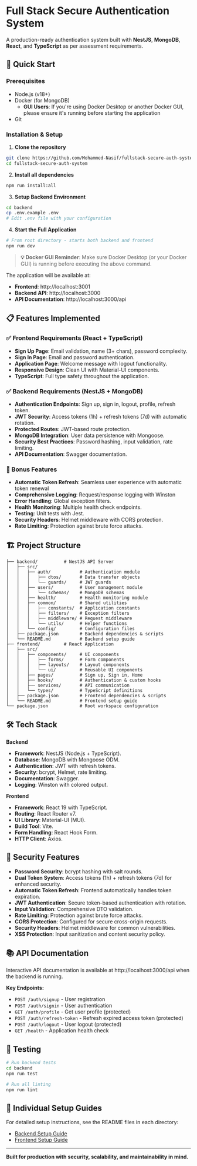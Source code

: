 # Full Stack Secure Authentication System

A production-ready authentication system built with **NestJS**, **MongoDB**, **React**, and **TypeScript** as per assessment requirements.

## 🚀 Quick Start

### Prerequisites
- Node.js (v18+)
- Docker (for MongoDB)
  - **GUI Users**: If you're using Docker Desktop or another Docker GUI, please ensure it's running before starting the application
- Git

### Installation & Setup

1. **Clone the repository**
```bash
git clone https://github.com/Mohammed-Nasif/fullstack-secure-auth-system.git
cd fullstack-secure-auth-system
```

2. **Install all dependencies**
```bash
npm run install:all
```

3. **Setup Backend Environment**
```bash
cd backend
cp .env.example .env
# Edit .env file with your configuration
```

4. **Start the Full Application**
```bash
# From root directory - starts both backend and frontend
npm run dev
```

> **💡 Docker GUI Reminder**: Make sure Docker Desktop (or your Docker GUI) is running before executing the above command.

The application will be available at:
- **Frontend**: http://localhost:3001
- **Backend API**: http://localhost:3000
- **API Documentation**: http://localhost:3000/api

## 📋 Features Implemented

### ✅ Frontend Requirements (React + TypeScript)
- **Sign Up Page**: Email validation, name (3+ chars), password complexity.
- **Sign In Page**: Email and password authentication.
- **Application Page**: Welcome message with logout functionality.
- **Responsive Design**: Clean UI with Material-UI components.
- **TypeScript**: Full type safety throughout the application.

### ✅ Backend Requirements (NestJS + MongoDB)
- **Authentication Endpoints**: Sign up, sign in, logout, profile, refresh token.
- **JWT Security**: Access tokens (1h) + refresh tokens (7d) with automatic rotation.
- **Protected Routes**: JWT-based route protection.
- **MongoDB Integration**: User data persistence with Mongoose.
- **Security Best Practices**: Password hashing, input validation, rate limiting.
- **API Documentation**: Swagger documentation.

### 🌟 Bonus Features
- **Automatic Token Refresh**: Seamless user experience with automatic token renewal
- **Comprehensive Logging**: Request/response logging with Winston
- **Error Handling**: Global exception filters.
- **Health Monitoring**: Multiple health check endpoints.
- **Testing**: Unit tests with Jest.
- **Security Headers**: Helmet middleware with CORS protection.
- **Rate Limiting**: Protection against brute force attacks.

## 🏗️ Project Structure

```
├── backend/          # NestJS API Server
│   ├── src/
│   │   ├── auth/           # Authentication module
│   │   │   ├── dtos/       # Data transfer objects
│   │   │   └── guards/     # JWT guards
│   │   ├── users/          # User management module
│   │   │   └── schemas/    # MongoDB schemas
│   │   ├── health/         # Health monitoring module
│   │   ├── common/         # Shared utilities
│   │   │   ├── constants/  # Application constants
│   │   │   ├── filters/    # Exception filters
│   │   │   ├── middleware/ # Request middleware
│   │   │   └── utils/      # Helper functions
│   │   └── config/         # Configuration files
│   ├── package.json        # Backend dependencies & scripts
│   └── README.md           # Backend setup guide
├── frontend/         # React Application
│   ├── src/
│   │   ├── components/     # UI components
│   │   │   ├── forms/      # Form components
│   │   │   ├── layouts/    # Layout components
│   │   │   └── ui/         # Reusable UI components
│   │   ├── pages/          # Sign up, Sign in, Home
│   │   ├── hooks/          # Authentication & custom hooks
│   │   ├── services/       # API communication
│   │   └── types/          # TypeScript definitions
│   ├── package.json        # Frontend dependencies & scripts
│   └── README.md           # Frontend setup guide
└── package.json            # Root workspace configuration
```

## 🛠️ Tech Stack

**Backend**
- **Framework**: NestJS (Node.js + TypeScript).
- **Database**: MongoDB with Mongoose ODM.
- **Authentication**: JWT with refresh tokens.
- **Security**: bcrypt, Helmet, rate limiting.
- **Documentation**: Swagger.
- **Logging**: Winston with colored output.

**Frontend**
- **Framework**: React 19 with TypeScript.
- **Routing**: React Router v7.
- **UI Library**: Material-UI (MUI).
- **Build Tool**: Vite.
- **Form Handling**: React Hook Form.
- **HTTP Client**: Axios.

## 🔐 Security Features

- **Password Security**: bcrypt hashing with salt rounds.
- **Dual Token System**: Access tokens (1h) + refresh tokens (7d) for enhanced security.
- **Automatic Token Refresh**: Frontend automatically handles token expiration.
- **JWT Authentication**: Secure token-based authentication with rotation.
- **Input Validation**: Comprehensive DTO validation.
- **Rate Limiting**: Protection against brute force attacks.
- **CORS Protection**: Configured for secure cross-origin requests.
- **Security Headers**: Helmet middleware for common vulnerabilities.
- **XSS Protection**: Input sanitization and content security policy.

## 📚 API Documentation

Interactive API documentation is available at http://localhost:3000/api when the backend is running.

**Key Endpoints:**
- `POST /auth/signup` - User registration
- `POST /auth/signin` - User authentication  
- `GET /auth/profile` - Get user profile (protected)
- `POST /auth/refresh-token` - Refresh expired access token (protected)
- `POST /auth/logout` - User logout (protected)
- `GET /health` - Application health check

## 🧪 Testing

```bash
# Run backend tests
cd backend
npm run test

# Run all linting
npm run lint
```

## 📖 Individual Setup Guides

For detailed setup instructions, see the README files in each directory:
- [Backend Setup Guide](./backend/README.md)
- [Frontend Setup Guide](./frontend/README.md)

---

**Built for production with security, scalability, and maintainability in mind.**